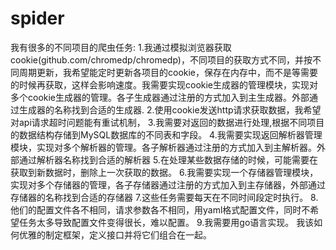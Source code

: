 # spider
我有很多的不同项目的爬虫任务:
1.我通过模拟浏览器获取cookie(github.com/chromedp/chromedp)，不同项目的获取方式不同，并按不同周期更新，我希望能定时更新各项目的cookie，保存在内存中，而不是等需要的时候再获取，这样会影响速度。我需要实现cookie生成器的管理模块，实现对多个cookie生成器的管理。各子生成器通过注册的方式加入到主生成器。外部通过生成器的名称找到合适的生成器.
2.使用cookie发送http请求获取数据，我希望对api请求超时问题能有重试机制，
3.我需要对返回的数据进行处理,根据不同项目的数据结构存储到MySQL数据库的不同表和字段。
4.我需要实现返回解析器管理模块，实现对多个解析器的管理。各子解析器通过注册的方式加入到主解析器。外部通过解析器名称找到合适的解析器
5.在处理某些数据存储的时候，可能需要在获取到新数据时，删除上一次获取的数据。
6.我需要实现一个存储器管理模块，实现对多个存储器的管理，各子存储器通过注册的方式加入到主存储器，外部通过存储器的名称找到合适的存储器
7.这些任务需要每天在不同时间段定时执行。
8. 他们的配置文件各不相同，请求参数各不相同，用yaml格式配置文件，同时不希望任务太多导致配置文件变得很长，难以配置。
9.我需要用go语言实现。
我该如何优雅的制定框架，定义接口并将它们组合在一起。
